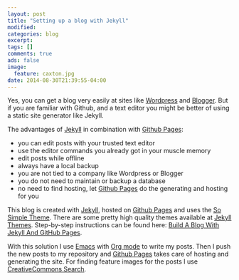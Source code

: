 ```yaml
---
layout: post
title: "Setting up a blog with Jekyll"
modified:
categories: blog
excerpt:
tags: []
comments: true
ads: false
image:
  feature: caxton.jpg
date: 2014-08-30T21:39:55-04:00
---
```


Yes, you can get a blog very easily at sites like
[Wordpress](http://www.wordpress.org) and
[Blogger](http://www.blogger.com). But if you are familiar with Github,
and a text editor you might be better of using a static site generator
like Jekyll.

The advantages of [Jekyll](http://jekyllrb.com/) in combination with [Github Pages](https://pages.github.com/):

  * you can edit posts with your trusted text editor
  * use the editor commands you already got in your muscle memory
  * edit posts while offline
  * always have a local backup
  * you are not tied to a company like Wordpress or Blogger
  * you do not need to maintain or backup a database
  * no need to find hosting, let [Github Pages](https://pages.github.com/) do the generating and hosting for you

This blog is created with [Jekyll](http://jekyllrb.com/),
hosted on [Github Pages](https://pages.github.com/) and uses the
[So Simple Theme](http://mmistakes.github.io/so-simple-theme/). There are some pretty high quality
themes available at
[Jekyll Themes](http://jekyllthemes.org/). Step-by-step instructions
can be found here: [Build A Blog With Jekyll And GitHub Pages](http://www.smashingmagazine.com/2014/08/01/build-blog-jekyll-github-pages/).

With this solution I use [Emacs](http://emacsformacosx.com/) with
[Org mode](http://orgmode.org/) to write my posts. Then I push the new
posts to my repository and [Github Pages](https://pages.github.com/)
takes care of hosting and generating the site. For finding feature
images for the posts I use
[CreativeCommons Search](http://search.creativecommons.org/).
